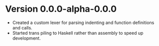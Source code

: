 # Version 0.0.0-alpha-0.0.0

- Created a custom lexer for parsing indenting and function definitions and calls.
- Started trans piling to Haskell rather than assembly to speed up development.
